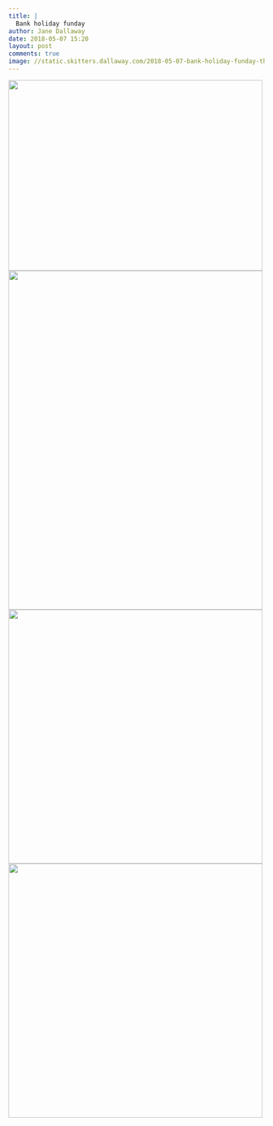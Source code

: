 ```yaml
---
title: |
  Bank holiday funday
author: Jane Dallaway
date: 2018-05-07 15:20
layout: post
comments: true
image: //static.skitters.dallaway.com/2018-05-07-bank-holiday-funday-thumb-1-IMG_1656.JPG
---
```


<div>
        <a href="//static.skitters.dallaway.com/2018-05-07-bank-holiday-funday-fullsize-1-IMG_1656.JPG">
          <img src="//static.skitters.dallaway.com/2018-05-07-bank-holiday-funday-thumb-1-IMG_1656.JPG" width="500" height="375"/>
        </a>
      </div><div>
        <a href="//static.skitters.dallaway.com/2018-05-07-bank-holiday-funday-fullsize-3-IMG_1657.JPG">
          <img src="//static.skitters.dallaway.com/2018-05-07-bank-holiday-funday-thumb-3-IMG_1657.JPG" width="500" height="667"/>
        </a>
      </div><div>
        <a href="//static.skitters.dallaway.com/2018-05-07-bank-holiday-funday-fullsize-5-IMG_1658.JPG">
          <img src="//static.skitters.dallaway.com/2018-05-07-bank-holiday-funday-thumb-5-IMG_1658.JPG" width="500" height="500"/>
        </a>
      </div><div>
        <a href="//static.skitters.dallaway.com/2018-05-07-bank-holiday-funday-fullsize-7-IMG_1660.JPG">
          <img src="//static.skitters.dallaway.com/2018-05-07-bank-holiday-funday-thumb-7-IMG_1660.JPG" width="500" height="500"/>
        </a>
      </div>



  


  


  


  

      